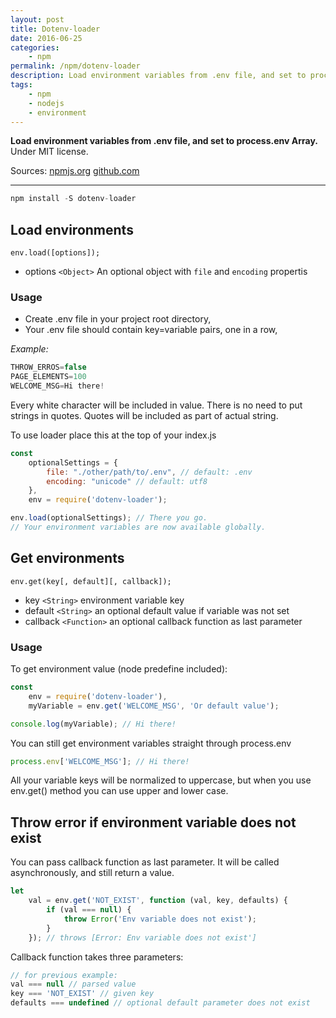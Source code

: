 ```yaml
---
layout: post
title: Dotenv-loader
date: 2016-06-25
categories:
    - npm
permalink: /npm/dotenv-loader
description: Load environment variables from .env file, and set to process.env Array
tags:
    - npm
    - nodejs
    - environment
---
```


**Load environment variables from .env file, and set to process.env Array.**
Under MIT license.

Sources:
<a href="https://www.npmjs.com/package/dotenv-loader" class="sourceEvent">npmjs.org</a>
<a href="https://github.com/pawelzny/dotenv-loader" class="sourceEvent">github.com</a>

---

```javascript
npm install -S dotenv-loader
```

## Load environments

`env.load([options]);`

* options `<Object>` An optional object with `file` and `encoding` propertis

### Usage

* Create .env file in your project root directory,
* Your .env file should contain key=variable pairs, one in a row,

*Example:*

```javascript
THROW_ERROS=false
PAGE_ELEMENTS=100
WELCOME_MSG=Hi there!
```

Every white character will be included in value.
There is no need to put strings in quotes. Quotes will be included as part of actual string.

To use loader place this at the top of your index.js

```javascript
const
    optionalSettings = {
        file: "./other/path/to/.env", // default: .env
        encoding: "unicode" // default: utf8
    },
    env = require('dotenv-loader');

env.load(optionalSettings); // There you go.
// Your environment variables are now available globally.
```

## Get environments

`env.get(key[, default][, callback]);`

* key `<String>` environment variable key
* default `<String>` an optional default value if variable was not set
* callback `<Function>` an optional callback function as last parameter

### Usage

To get environment value (node predefine included):

```javascript
const
    env = require('dotenv-loader'),
    myVariable = env.get('WELCOME_MSG', 'Or default value');

console.log(myVariable); // Hi there!
```

You can still get environment variables straight through process.env
```javascript
process.env['WELCOME_MSG']; // Hi there!
```
All your variable keys will be normalized to uppercase, but when you use env.get() method you can use upper and lower case.

## Throw error if environment variable does not exist

You can pass callback function as last parameter. It will be called asynchronously, and still return a value.

```javascript
let
    val = env.get('NOT_EXIST', function (val, key, defaults) {
        if (val === null) {
            throw Error('Env variable does not exist');
        }
    }); // throws [Error: Env variable does not exist']
```

Callback function takes three parameters:

```javascript
// for previous example:
val === null // parsed value
key === 'NOT_EXIST' // given key
defaults === undefined // optional default parameter does not exist
```
